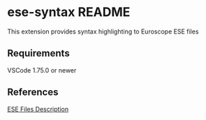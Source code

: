 # ese-syntax README

This extension provides syntax highlighting to Euroscope ESE files

## Requirements

VSCode 1.75.0 or newer

## References
[ESE Files Description](https://www.euroscope.hu/wp/ese-files-description/)
